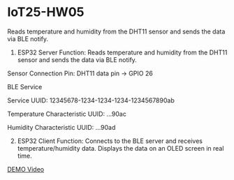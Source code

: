 # IoT25-HW05
Reads temperature and humidity from the DHT11 sensor and sends the data via BLE notify.

1. ESP32 Server
Function: Reads temperature and humidity from the DHT11 sensor and sends the data via BLE notify.

Sensor Connection Pin: DHT11 data pin → GPIO 26

BLE Service

Service UUID: 12345678-1234-1234-1234-1234567890ab

Temperature Characteristic UUID: ...90ac

Humidity Characteristic UUID: ...90ad

2. ESP32 Client
Function: Connects to the BLE server and receives temperature/humidity data. Displays the data on an OLED screen in real time.

[DEMO Video](https://youtube.com/shorts/aruCSPtUC9o?si=ItyAlmKAU516Gw3d)

